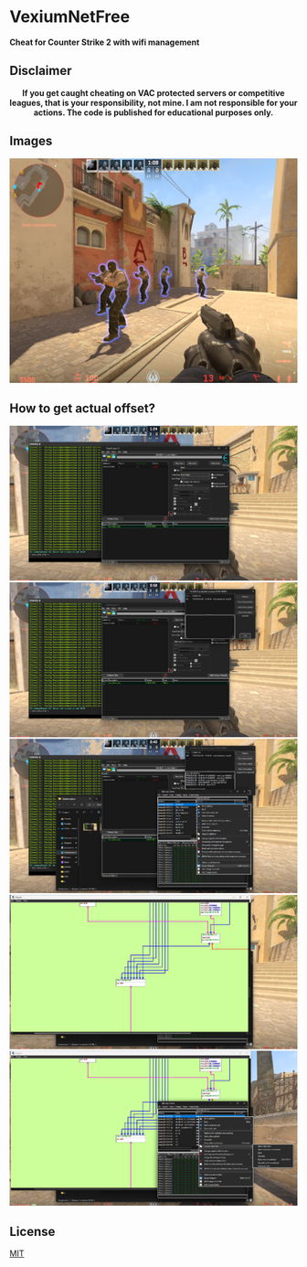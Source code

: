 # VexiumNetFree
**Cheat for Counter Strike 2 with wifi management**

## Disclaimer
<div style="text-align: center;">
    <strong>If you get caught cheating on VAC protected servers or competitive leagues, that is your responsibility, not mine. I am not responsible for your actions. The code is published for educational purposes only.</strong>
</div>

## Images 
![preview #1](Images/glow.png)

## How to get actual offset?
![Step 1](Images/Instruction/1.png)
![Step 2](Images/Instruction/2.png)
![Step 3](Images/Instruction/3.png)
![Step 4](Images/Instruction/4.png)
![Step 5](Images/Instruction/5.png)

## License
[MIT](https://github.com/capital0v/VexiumNetFree/blob/main/LICENSE)